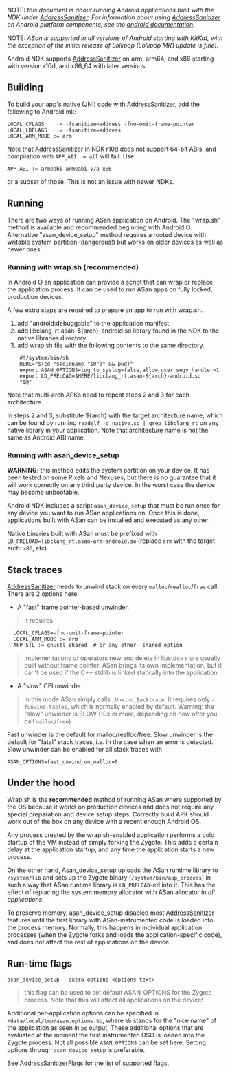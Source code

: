 NOTE: _this document is about running Android applications built with the NDK under [AddressSanitizer](AddressSanitizer). For information about using [AddressSanitizer](AddressSanitizer) on Android platform components, see the [android documentation](http://source.android.com/devices/tech/debug/asan.html)._

NOTE: _ASan is supported in all versions of Android starting with KitKat, with the exception of the initial release of Lollipop (Lollipop MR1 update is fine)._

Android NDK supports [AddressSanitizer](AddressSanitizer) on arm, arm64, and x86 starting with version r10d, and x86_64 with later versions.

## Building

To build your app's native (JNI) code with [AddressSanitizer](AddressSanitizer), add the following to Android.mk:

```
LOCAL_CFLAGS    := -fsanitize=address -fno-omit-frame-pointer
LOCAL_LDFLAGS   := -fsanitize=address
LOCAL_ARM_MODE := arm
```

Note that [AddressSanitizer](AddressSanitizer) in NDK r10d does not support 64-bit ABIs, and compilation with `APP_ABI := all` will fail. Use
```
APP_ABI := armeabi armeabi-v7a x86
```
or a subset of those. This is not an issue with newer NDKs.

## Running

There are two ways of running ASan application on Android. The "wrap.sh" method is available and recommended beginning with Android O. Alternative "asan_device_setup" method requires a rooted device with writable system partition (dangerous!) but works on older devices as well as newer ones.

### Running with wrap.sh (recommended)
In Android O an application can provide a [script](https://developer.android.com/ndk/guides/wrap-script) that can wrap or replace the application process. It can be used to run ASan apps on fully locked, production devices.

A few extra steps are required to prepare an app to run with wrap.sh.

1. add "android:debuggable" to the application manifest
2. add libclang_rt.asan-${arch}-android.so library found in the NDK to the native libraries directory
3. add wrap.sh file with the following contents to the same directory.
~~~~
    #!/system/bin/sh
    HERE="$(cd "$(dirname "$0")" && pwd)"
    export ASAN_OPTIONS=log_to_syslog=false,allow_user_segv_handler=1
    export LD_PRELOAD=$HERE/libclang_rt.asan-${arch}-android.so
    "$@"
~~~~

Note that multi-arch APKs need to repeat steps 2 and 3 for each architecture.

In steps 2 and 3, substitute ${arch} with the target architecture name, which can be found by running `readelf -d native.so | grep libclang_rt` on any native library in your application. Note that architecture name is not the same as Android ABI name.

### Running with asan_device_setup
**WARNING**: this method edits the system partition on your device. It has been tested on some Pixels and Nexuses, but there is no guarantee that it will work correctly on any third party device. In the worst case the device may become unbootable.

Android NDK includes a script `asan_device_setup` that must be run once for any device you want to run ASan applications on. Once this is done, applications built with ASan can be installed and executed as any other.

Native binaries built with ASan must be prefixed with `LD_PRELOAD=libclang_rt.asan-arm-android.so` (replace `arm` with the target arch: `x86`, etc).


## Stack traces

[AddressSanitizer](AddressSanitizer) needs to unwind stack on every `malloc`/`realloc`/`free` call. There are 2 options here:

  * A "fast" frame pointer-based unwinder.
> It requires
```
  LOCAL_CFLAGS=-fno-omit-frame-pointer
  LOCAL_ARM_MODE := arm
  APP_STL := gnustl_shared  # or any other _shared option
```
> Implementations of operators new and delete in libstdc++ are usually built without frame pointer. ASan brings its own implementation, but it can't be used if the C++ stdlib is linked statically into the application.

  * A "slow" CFI unwinder.
> In this mode ASan simply calls `_Unwind_Backtrace`. It requires only `-funwind-tables`, which is normally enabled by default.
> Warning: the "slow" unwinder is SLOW (10x or more, depending on how ofter you call `malloc`/`free`).

Fast unwinder is the default for malloc/realloc/free. Slow unwinder is the default for "fatal" stack traces, i.e. in the case when an error is detected.
Slow unwinder can be enabled for all stack traces with
```
ASAN_OPTIONS=fast_unwind_on_malloc=0
```
## Under the hood

Wrap.sh is the **recommended** method of running ASan where supported by the OS because it works on production devices and does not require any special preparation and device setup steps. Correctly build APK should work out of the box on any device with a recent enough Android OS.

Any process created by the wrap.sh-enabled application performs a cold startup of the VM instead of simply forking the Zygote. This adds a certain delay at the application startup, and any time the application starts a new process.

On the other hand, Asan_device_setup uploads the ASan runtime library to `/system/lib`
and sets up the Zygote binary (`/system/bin/app_process`) in such a way that ASan runtime library is `LD_PRELOAD`-ed into it. This has the effect of replacing the system memory allocator with ASan allocator in *all applications*.

To preserve memory, asan_device_setup disabled most [AddressSanitizer](AddressSanitizer) features until the first library with ASan-instrumented code is loaded into the process memory. Normally, this happens in individual application processes (when the Zygote forks and loads the application-specific code), and does not affect the rest of applications on the device.

## Run-time flags

```
asan_device_setup --extra-options <options text>
```
> this flag can be used to set default ASAN\_OPTIONS for the Zygote process. Note that this will affect all applications on the device!

Additional per-application options can be specified in `/data/local/tmp/asan.options.%b`, where `%b` stands for the "nice name" of the application as seen in `ps` output. These additional options that are evaluated at the moment the first instrumented DSO is loaded into the Zygote process. Not all possible `ASAN_OPTIONS` can be set here. Setting options through `asan_device_setup` is preferable.

See [AddressSanitizerFlags](AddressSanitizerFlags) for the list of supported flags.